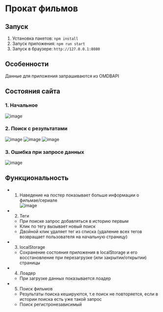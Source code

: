 # Прокат фильмов
## Запуск
1. Установка пакетов: ``` npm install ```
2. Запуск приложения: ``` npm run start ```
3. Запуск в браузере: ``` http://127.0.0.1:8080 ```

## Особенности
Данные для приложения запрашиваются из OMDBAPI

## Состояния сайта
### 1. Начальное
![image](https://user-images.githubusercontent.com/114266522/235790615-d66ec38a-2cc3-4cfd-8a2b-9fb5187aa6e5.png)
### 2. Поиск с результатами
![image](https://user-images.githubusercontent.com/114266522/235791784-e098b53d-df99-494a-8356-183daa598479.png)
![image](https://user-images.githubusercontent.com/114266522/235792571-45236c3a-9e76-409b-a9f7-0df8288fc81b.png)
![image](https://user-images.githubusercontent.com/114266522/235792839-aa011745-e959-4bb1-ba81-747c04c4f915.png)
### 3. Ошибка при запросе данных
![image](https://user-images.githubusercontent.com/114266522/235792139-39f1afeb-588b-45a3-9fcb-0fc6932392d0.png)

## Функциональность
* 1. Наведение на постер показывает больше информации о фильмае/сериале <br/>
![image](https://user-images.githubusercontent.com/114266522/235793329-771dc451-1f09-4ad2-a054-d5c750866263.png)
* 2. Теги
  + При поиске запрос добавляться в историю первым
  + Клик по тегу вызывает новый поиск
  + Двойной клик удаляет тег из списка (удаление всех тегов возвращает пользователя на начальную страницу)
* 3. localStorage
  + Сохранение состояния приложения в localStorage и его восстановление при перезагрузке (или закрытии/открытии) страницы
* 4. Лоадер
  + При загрузке данных показывается лоадер
* 5. Поиск фильмов
  + Результаты поиска кешируются, т.е поиск не повторяется, если в истории поиска есть уже такой запрос
  + Поиск регистронезависимый

